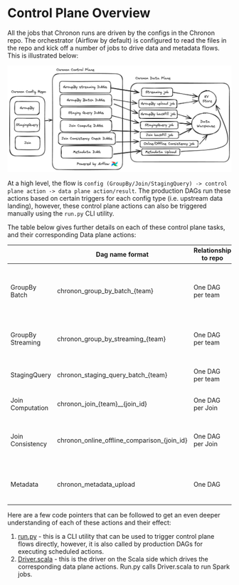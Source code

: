 # Control Plane Overview

All the jobs that Chronon runs are driven by the configs in the Chronon repo. The orchestrator (Airflow by default) is configured to read the files in the repo and kick off a number of jobs to drive data and metadata flows. This is illustrated below:

![Overview](../../images/control_plane.png)

At a high level, the flow is `config (GroupBy/Join/StagingQuery) -> control plane action -> data plane action/result`. The production DAGs run these actions based on certain triggers for each config type (i.e. upstream data landing), however, these control plane actions can also be triggered manually using the `run.py` CLI utility.

The table below gives further details on each of these control plane tasks, and their corresponding Data plane actions:


|                   | Dag name format                             | Relationship to repo | Trigger               | Data plane purpose                                                             |
|-------------------|---------------------------------------------|----------------------|-----------------------|--------------------------------------------------------------------------------|
| GroupBy Batch     | chronon_group_by_batch_{team}               | One DAG per team     | Upstream data landing | Run batch uploads to the KV Store. Produce historic snapshots of GroupBy Data. |
| GroupBy Streaming | chronon_group_by_streaming_{team}           | One DAG per team     | Continuous            | Run streaming jobs for realtime updates to KV Store.                           |
| StagingQuery      | chronon_staging_query_batch_{team}          | One DAG per team     | Upstream data landing | Run StagingQuery batch computation.                                            |
| Join Computation  | chronon_join_{team}__{join_id}              | One DAG per Join     | Upstream data landing | Run Join backfill/frontfill.                                                   |
| Join Consistency  | chronon_online_offline_comparison_{join_id} | One DAG per Join     | Upstream data landing | Run job that checks consistency between online and offline values.             |
| Metadata          | chronon_metadata_upload                     | One DAG              | Daily                 | Upload necessary metadata to the KV store to enable serving.                   |

Here are a few code pointers that can be followed to get an even deeper understanding of each of these actions and their effect:

1. [run.py](https://github.com/airbnb/chronon/blob/main/api/py/ai/chronon/repo/run.py) - this is a CLI utility that can be used to trigger control plane flows directly, however, it is also called by production DAGs for executing scheduled actions.
2. [Driver.scala](https://github.com/airbnb/chronon/blob/main/spark/src/main/scala/ai/chronon/spark/Driver.scala) - this is the driver on the Scala side which drives the corresponding data plane actions. Run.py calls Driver.scala to run Spark jobs.